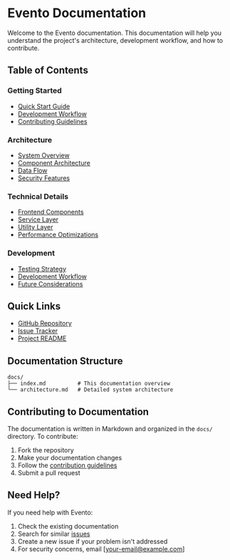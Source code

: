 # Evento Documentation

Welcome to the Evento documentation. This documentation will help you understand the project's architecture, development workflow, and how to contribute.

## Table of Contents

### Getting Started

- [Quick Start Guide](../README.md#getting-started)
- [Development Workflow](../README.md#development)
- [Contributing Guidelines](../README.md#contributing)

### Architecture

- [System Overview](architecture.md#overview)
- [Component Architecture](architecture.md#component-architecture)
- [Data Flow](architecture.md#data-flow)
- [Security Features](architecture.md#security-features)

### Technical Details

- [Frontend Components](architecture.md#1-web-components)
- [Service Layer](architecture.md#2-service-layer)
- [Utility Layer](architecture.md#3-utility-layer)
- [Performance Optimizations](architecture.md#performance-optimizations)

### Development

- [Testing Strategy](architecture.md#testing-strategy)
- [Development Workflow](architecture.md#development-workflow)
- [Future Considerations](architecture.md#future-considerations)

## Quick Links

- [GitHub Repository](https://github.com/AlbyIanna/evento)
- [Issue Tracker](https://github.com/AlbyIanna/evento/issues)
- [Project README](../README.md)

## Documentation Structure

```
docs/
├── index.md          # This documentation overview
└── architecture.md   # Detailed system architecture
```

## Contributing to Documentation

The documentation is written in Markdown and organized in the `docs/` directory. To contribute:

1. Fork the repository
2. Make your documentation changes
3. Follow the [contribution guidelines](../README.md#contributing)
4. Submit a pull request

## Need Help?

If you need help with Evento:

1. Check the existing documentation
2. Search for similar [issues](https://github.com/AlbyIanna/evento/issues)
3. Create a new issue if your problem isn't addressed
4. For security concerns, email [your-email@example.com]
